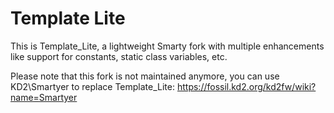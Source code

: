 Template Lite
=============

This is Template_Lite, a lightweight Smarty fork with multiple enhancements like support for
constants, static class variables, etc.

Please note that this fork is not maintained anymore, you can use KD2\Smartyer to replace Template_Lite: https://fossil.kd2.org/kd2fw/wiki?name=Smartyer
